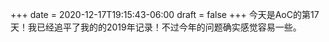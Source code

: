 +++
date = 2020-12-17T19:15:43-06:00
draft = false
+++
今天是AoC的第17天！我已经追平了我的的2019年记录！不过今年的问题确实感觉容易一些。
